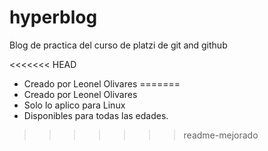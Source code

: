 # hyperblog
Blog de practica del curso de platzi de git and github

<<<<<<< HEAD
* Creado por Leonel Olivares
=======
* Creado por Leonel Olivares
* Solo lo aplico para Linux
* Disponibles para todas las edades.
>>>>>>> readme-mejorado
